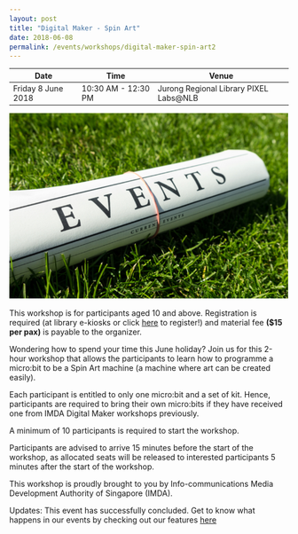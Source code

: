 ```yaml
---
layout: post
title: "Digital Maker - Spin Art"
date: 2018-06-08
permalink: /events/workshops/digital-maker-spin-art2
---
```


| Date | Time | Venue |
|--------|---|---|
| Friday 8 June 2018 | 10:30 AM - 12:30 PM | Jurong Regional Library PIXEL Labs@NLB |

![hi](/images/events/generic-event-image.jpg)

This workshop is for participants aged 10 and above.
Registration is required (at library e-kiosks or click <a href="https://www.nlb.gov.sg/golibrary2/e/digital-maker-spin-art-pixel-labsnlb-14573037" target="_blank">here</a> to register!) and material fee **($15 per pax)** is payable to the organizer.

Wondering how to spend your time this June holiday? 
Join us for this 2-hour workshop that allows the participants to learn how to programme a micro:bit to be a Spin Art machine (a machine where art can be created easily).

Each participant is entitled to only one micro:bit and a set of kit. Hence, participants are required to bring their own micro:bits if they have received one from IMDA Digital Maker workshops previously.

A minimum of 10 participants is required to start the workshop.

Participants are advised to arrive 15 minutes before the start of the workshop, as allocated seats will be released to interested participants 5 minutes after the start of the workshop.

This workshop is proudly brought to you by Info-communications Media Development Authority of Singapore (IMDA).

Updates: This event has successfully concluded. Get to know what happens in our events by checking out our features <a href="" target="_blank">here</a>
